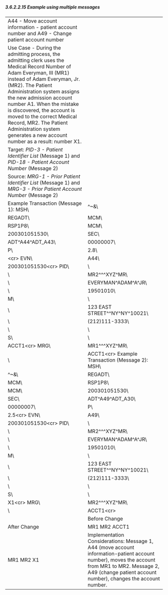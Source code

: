 ##### 3.6.2.2.15 Example using multiple messages

|     |     |
| --- | --- |
| A44 - Move account information - patient account number and A49 - Change patient account number |  |
| Use Case - During the admitting process, the admitting clerk uses the Medical Record Number of Adam Everyman, III (MR1) instead of Adam Everyman, Jr. (MR2). The Patient Administration system assigns the new admission account number A1. When the mistake is discovered, the account is moved to the correct Medical Record, MR2. The Patient Administration system generates a new account number as a result: number X1. |  |
| Target: _PID-3 - Patient Identifier List_ (Message 1) and _PID-18 - Patient Account Number_ (Message 2) |  |
| Source: _MRG-1 - Prior Patient Identifier List_ (Message 1) and _MRG-3 - Prior Patient Account Number_ (Message 2) |  |
| Example Transaction (Message 1): MSH\ | ^~\&\ |
| REGADT\ | MCM\ |
| RSP1P8\ | MCM\ |
| 200301051530\ | SEC\ |
| ADT^A44^ADT_A43\ | 00000007\ |
| P\ | 2.8\ |
| &lt;cr> EVN\ | A44\ |
| 200301051530&lt;cr> PID\ | \ |
| \ | MR2^^^XYZ^MR\ |
| \ | EVERYMAN^ADAM^A^JR\ |
| \ | 19501010\ |
| M\ | \ |
| \ | 123 EAST STREET^^NY^NY^10021\ |
| \ | (212)111-3333\ |
| \ | \ |
| S\ | \ |
| ACCT1&lt;cr> MRG\ | MR1^^^XYZ^MR\ |
| \ | ACCT1&lt;cr> Example Transaction (Message 2): MSH\ |
| ^~\&\ | REGADT\ |
| MCM\ | RSP1P8\ |
| MCM\ | 200301051530\ |
| SEC\ | ADT^A49^ADT_A30\ |
| 00000007\ | P\ |
| 2.5&lt;cr> EVN\ | A49\ |
| 200301051530&lt;cr> PID\ | \ |
| \ | MR2^^^XYZ^MR\ |
| \ | EVERYMAN^ADAM^A^JR\ |
| \ | 19501010\ |
| M\ | \ |
| \ | 123 EAST STREET^^NY^NY^10021\ |
| \ | (212)111-3333\ |
| \ | \ |
| S\ | \ |
| X1&lt;cr> MRG\ | MR2^^^XYZ^MR\ |
| \ | ACCT1&lt;cr> |
|  | Before Change |
| After Change | MR1 MR2 ACCT1 |
| MR1 MR2 X1 | Implementation Considerations: Message 1, A44 (move account information-patient account number), moves the account from MR1 to MR2. Message 2, A49 (change patient account number), changes the account number. |
